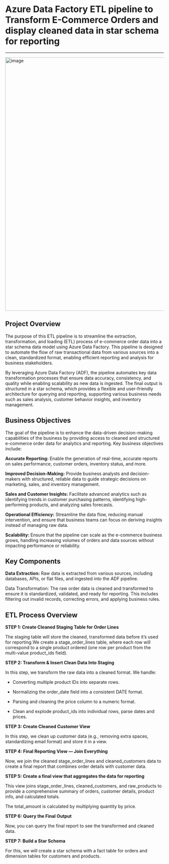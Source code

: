 # Azure Data Factory ETL pipeline to Transform E-Commerce Orders and display cleaned data in star schema for reporting
-----------------------------

<img width="806" alt="image" src="https://github.com/user-attachments/assets/041d49ed-ad33-4cce-a2fd-d0bd613c3340" />

## Project Overview
The purpose of this ETL pipeline is to streamline the extraction, transformation, and loading (ETL) process of e-commerce order data into a star schema data model using Azure Data Factory. This pipeline is designed to automate the flow of raw transactional data from various sources into a clean, standardized format, enabling efficient reporting and analysis for business stakeholders.

By leveraging Azure Data Factory (ADF), the pipeline automates key data transformation processes that ensure data accuracy, consistency, and quality while enabling scalability as new data is ingested. The final output is structured in a star schema, which provides a flexible and user-friendly architecture for querying and reporting, supporting various business needs such as sales analysis, customer behavior insights, and inventory management.

## Business Objectives
The goal of the pipeline is to enhance the data-driven decision-making capabilities of the business by providing access to cleaned and structured e-commerce order data for analytics and reporting. Key business objectives include:

__Accurate Reporting:__ Enable the generation of real-time, accurate reports on sales performance, customer orders, inventory status, and more.

__Improved Decision-Making:__ Provide business analysts and decision-makers with structured, reliable data to guide strategic decisions on marketing, sales, and inventory management.

__Sales and Customer Insights:__ Facilitate advanced analytics such as identifying trends in customer purchasing patterns, identifying high-performing products, and analyzing sales forecasts.

__Operational Efficiency:__ Streamline the data flow, reducing manual intervention, and ensure that business teams can focus on deriving insights instead of managing raw data.

__Scalability:__ Ensure that the pipeline can scale as the e-commerce business grows, handling increasing volumes of orders and data sources without impacting performance or reliability.

## Key Components

__Data Extraction:__ Raw data is extracted from various sources, including databases, APIs, or flat files, and ingested into the ADF pipeline.

Data Transformation: The raw order data is cleaned and transformed to ensure it is standardized, validated, and ready for reporting. This includes filtering out invalid records, correcting errors, and applying business rules.


## ETL Process Overview

__STEP 1: Create Cleaned Staging Table for Order Lines__

The staging table will store the cleaned, transformed data before it’s used for reporting.We create a stage_order_lines table, where each row will correspond to 
a single product ordered (one row per product from the multi-value product_ids field).

__STEP 2: Transform & Insert Clean Data Into Staging__

In this step, we transform the raw data into a cleaned format. We handle:

* Converting multiple product IDs into separate rows.
  
* Normalizing the order_date field into a consistent DATE format.

* Parsing and cleaning the price column to a numeric format.

* Clean and explode product_ids into individual rows, parse dates and prices.
  

__STEP 3: Create Cleaned Customer View__

In this step, we clean up customer data (e.g., removing extra spaces, standardizing email format) and store it in a view.


__STEP 4: Final Reporting View — Join Everything__

Now, we join the cleaned stage_order_lines and cleaned_customers data to create a final report that combines order details with customer data.


__STEP 5: Create a final view that aggregates the data for reporting__

This view joins stage_order_lines, cleaned_customers, and raw_products to provide a comprehensive summary of orders, customer details, product info, and calculated totals.

The total_amount is calculated by multiplying quantity by price.

__STEP 6: Query the Final Output__

Now, you can query the final report to see the transformed and cleaned data.


__STEP 7: Build a Star Schema__

For this, we will create a star schema with a fact table for orders and dimension tables for customers and products.


